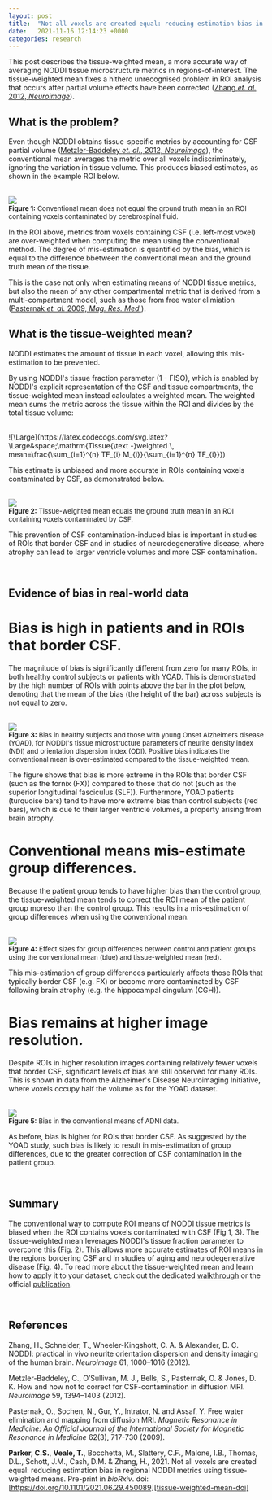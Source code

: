 ```yaml
---
layout: post
title:  "Not all voxels are created equal: reducing estimation bias in regional NODDI metrics using tissue-weighted means"
date:   2021-11-16 12:14:23 +0000
categories: research
---
```


This post describes the tissue-weighted mean, a more accurate way of averaging NODDI tissue microstructure metrics in regions-of-interest. The tissue-weighted mean fixes a hithero unrecognised problem in ROI analysis that occurs after partial volume effects have been corrected ([Zhang _et. al._ 2012, _Neuroimage_](#references)).


## What is the problem?

Even though NODDI obtains tissue-specific metrics by accounting for CSF partial volume ([Metzler-Baddeley _et. al._, 2012, _Neuroimage_](#references)), the conventional mean averages the metric over all voxels indiscriminately, ignoring the variation in tissue volume. This produces biased estimates, as shown in the example ROI below. 

<br/>
<img src="{{ site.url }}/fig1.png">
<br/>
<font size="2"> <strong>Figure 1:</strong> Conventional mean does not equal the ground truth mean in an ROI containing voxels contaminated by cerebrospinal fluid. </font>
<br/>

In the ROI above, metrics from voxels containing CSF (i.e. left-most voxel) are over-weighted when computing the mean using the conventional method. The degree of mis-estimation is quantified by the bias, which is equal to the difference bbetween the conventional mean and the ground truth mean of the tissue.

This is the case not only when estimating means of NODDI tissue metrics, but also the mean of any other compartmental metric that is derived from a multi-compartment model, such as those from free water elimiation ([Pasternak _et. al._ 2009, _Mag. Res. Med._](#references)).


## What is the tissue-weighted mean?

NODDI estimates the amount of tissue in each voxel, allowing this mis-estimation to be prevented. 

By using NODDI's tissue fraction parameter (1 - FISO), which is enabled by NODDI's explicit representation of the CSF and tissue compartments, the tissue-weighted mean instead calculates a weighted mean. The weighted mean sums the metric across the tissue within the ROI and divides by the total tissue volume:


<br/>
![\Large](https://latex.codecogs.com/svg.latex?\Large&space;\mathrm{Tissue{\text -}weighted \, mean=\frac{\sum_{i=1}^{n} TF_{i} M_{i}}{\sum_{i=1}^{n} TF_{i}}})
<br/>

This estimate is unbiased and more accurate in ROIs containing voxels contaminated by CSF, as demonstrated below.

<br/>
<img src="{{ site.url }}/fig2.png">
<br/>
<font size="2"> <strong>Figure 2:</strong> Tissue-weighted mean equals the ground truth mean in an ROI containing voxels contaminated by CSF. </font>
<br/>

[comment]: <> (<img src="https://render.githubusercontent.com/render/math?math=\frac{1}{2}">)

This prevention of CSF contamination-induced bias is important in studies of ROIs that border CSF and in studies of neurodegenerative disease, where atrophy can lead to larger ventricle volumes and more CSF contamination.

<br/>

## Evidence of bias in real-world data

# Bias is high in patients and in ROIs that border CSF.

The magnitude of bias is significantly different from zero for many ROIs, in both healthy control subjects or patients with YOAD. This is demonstrated by the high number of ROIs with points above the bar in the plot below, denoting that the mean of the bias (the height of the bar) across subjects is not equal to zero.

<br/>
<img src="{{ site.url }}/fig3.png">
<br/>
<font size="2"> <strong>Figure 3:</strong> Bias in healthy subjects and those with young Onset Alzheimers disease (YOAD), for NODDI's tissue microstructure parameters of neurite density 
index (NDI) and orientation dispersion index (ODI). Positive bias indicates the conventional mean is over-estimated compared to the tissue-weighted mean. </font>
<br/>

The figure shows that bias is more extreme in the ROIs that border CSF (such as the fornix (FX)) compared to those that do not (such as the superior longitudinal fasciculus (SLF)). Furthermore, YOAD patients (turquoise bars) tend to have more extreme bias than control subjects (red bars), which is due to their larger ventricle volumes, a property arising from brain atrophy.

# Conventional means mis-estimate group differences.


Because the patient group tends to have higher bias than the control group, the tissue-weighted mean tends to correct the ROI mean of the patient group moreso than the control group. This results in a mis-estimation of group differences when using the conventional mean.

<br/>
<img src="{{ site.url }}/fig4.png">
<br/>
<font size="2"> <strong>Figure 4:</strong> Effect sizes for group differences between control and patient groups using the conventional mean (blue) and tissue-weighted mean (red). </font>
<br/>

This mis-estimation of group differences particularly affects those ROIs that typically border CSF (e.g. FX) or become more contaminated by CSF following brain atrophy (e.g. the hippocampal cingulum (CGH)).

# Bias remains at higher image resolution.

Despite ROIs in higher resolution images containing relatively fewer voxels that border CSF, significant levels of bias are still observed for many ROIs. This is shown in data from the Alzheimer's Disease Neuroimaging Initiative, where voxels occupy half the volume as for the YOAD dataset.

<br/>
<img src="{{ site.url }}/fig5.png">
<br/>
<font size="2"> <strong>Figure 5:</strong> Bias in the conventional means of ADNI data. </font>
<br/>

As before, bias is higher for ROIs that border CSF. As suggested by the YOAD study, such bias is likely to result in mis-estimation of group differences, due to the greater correction of CSF contamination in the patient group.

<br/>

## Summary

The conventional way to compute ROI means of NODDI tissue metrics is biased when the ROI contains voxels contaminated with CSF (Fig 1, 3). The tissue-weighted mean leverages NODDI's tissue fraction parameter to overcome this (Fig. 2). This allows more accurate estimates of ROI means in the regions bordering CSF and in studies of aging and neurodegenerative disease (Fig. 4). To read more about the tissue-weighted mean and learn how to apply it to your dataset, check out the dedicated [walkthrough][tissue-weighted-mean-walkthrough] or the official [publication][tissue-weighted-mean-preprint].

<br/>

## References

Zhang, H., Schneider, T., Wheeler-Kingshott, C. A. & Alexander, D. C. NODDI: practical in vivo neurite orientation dispersion and density imaging of the human brain. _Neuroimage_ 61, 1000–1016 (2012). 

Metzler-Baddeley, C., O’Sullivan, M. J., Bells, S., Pasternak, O. & Jones, D. K. How and how not to correct for CSF-contamination in diffusion MRI. _Neuroimage_ 59, 1394–1403 (2012). 

Pasternak, O., Sochen, N., Gur, Y., Intrator, N. and Assaf, Y. Free water elimination and mapping from diffusion MRI. _Magnetic Resonance in Medicine: An Official Journal of the International Society for Magnetic Resonance in Medicine_ 62(3), 717-730 (2009).

**Parker, C.S.**, **Veale, T.**, Bocchetta, M., Slattery, C.F., Malone, I.B., Thomas, D.L., Schott, J.M., Cash, D.M. & Zhang, H., 2021. Not all voxels are created equal: reducing estimation bias in regional NODDI metrics using tissue-weighted means. Pre-print in _bioRxiv_. doi: [https://doi.org/10.1101/2021.06.29.450089][tissue-weighted-mean-doi]


[tissue-weighted-mean-preprint]: https://www.biorxiv.org/content/10.1101/2021.06.29.450089v3.abstract
[tissue-weighted-mean-walkthrough]: https://github.com/tdveale/TissueWeightedMean
[tissue-weighted-mean-doi]: https://doi.org/10.1101/2021.06.29.450089

